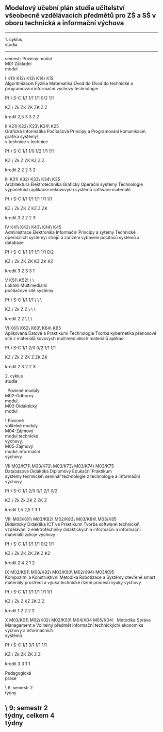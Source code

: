 ## Modelový učební plán studia učitelství všeobecně vzdělávacích předmětů pro ZŠ a SŠ v oboru technická a informační výchova

  -------------------------------------------------------------------------------------------------
  1\. cyklus                                                                      
  studia                                                                          
  ------------- ---------------- ----------------- ------------ ----------------- -----------------
  semestr       Povinný modul                                                     
                M01 Základní                                                      
                modul                                                             

  I             K11\             K12\              K13\         K14\              K15\
                Algoritmizace\   Fyzika            Matematika   Úvod do           Úvod do technické
                a programování                                  informační        výchovy
                                                                technologie       

  Př / S-C      1/1              1/1               1/1          0/2               1/1

  KZ / Zk       ZK               ZK                ZK           Z                 Z

  kredit        2,5              3                 3            2                 2

  II            K21\             K22\              K23\         K24\              K25\
                Grafická         Informatika       Počítačová   Principy a        Programování
                komunikace\                        grafika      systémy\          
                v technice                                      v technice        

  Př / S-C      1/1              1/0               1/2          1/1               1/1

  KZ / Zk       Z                ZK                KZ           Z                 Z

  kredit        2                2                 2            3                 2

  III           K31\             K32\              K33\         K34\              K35\
                Architektura     Elektrotechnika   Grafický     Operační systémy  Technologie
                výpočetních                        aplikační                      nekovových
                systémů                            software                       materiálů

  Př / S-C      1/1              1/1               1/1          1/1               1/1

  KZ / Zk       ZK               Z                 KZ           Z                 ZK

  kredit        3                2                 2            2                 3

  IV            K41\             K42\              K43\         K44\              K45\
                Administrace     Elektronika       Informační   Principy a sytémy Technické
                operačních                         systémy\     strojů a zařízení vybavení počítačů
                systémů                            a databáze                     

  Př / S-C      1/1              1/1               1/1          1/1               0/2

  KZ / Zk       ZK               ZK                KZ           ZK                KZ

  kredit        3                2                 3            3                 1

  V             K51\             K52\              \            \                 \
                Lokální          Multimedialní                                    
                počítačové sítě  systémy                                          

  Př / S-C      1/1              1/1               \            \                 \

  KZ / Zk       Z                Z                 \            \                 \

  kredit        2                2                 \            \                 \

  VI            K61\             K62\              K63\         K64\              K65\
                Aplikovaná       Datové a          Praktikum\   Technologie       Tvorba
                kybernetika      přenosové sítě    z materiálů  kovových          multimedialních
                                                                materiálů         aplikací

  Př / S-C      1/1              2/0               0/2          1/1               1/1

  KZ / Zk       Z                ZK                Z            ZK                ZK

  kredit        2                3                 2            2                 3

  2\. cyklus                                                                      
  studia                                                                          

                Povinné moduly                                                    
                M02-Odborný                                                       
                modul,                                                            
                M03-Didaktický                                                    
                modul                                                             

  \             Povinně                                                           
                volitelné moduly                                                  
                M04-Zájmový                                                       
                modul technické                                                   
                výchovy,                                                          
                M05-Zájmový                                                       
                modul informační                                                  
                výchovy                                                           

  VII           M02/K71\         M03/K72\          M03/K73\     M03/K74\          M03/K75\
                Databázové       Didaktika         Diplomový    Edukační          Praktikum\
                systémy          technické\        seminář      technologie       z technologie
                                 a informační                                     
                                 výchovy                                          

  Př / S-C      1/1              2/0               0/1          2/1               0/2

  KZ / Zk       Zk               ZK                Z            ZK                Z

  kredit        1,5              2,5               1            3                 1

  VIII          M03/K81\         M03/K82\          M02/K83\     M03/K84\          M03/K85\
                Didaktický       Didaktika         ICT ve       Praktikum\        Tvorba
                software\        technické\        vzdělávání   z elektrotechniky didaktických
                a informační     a informační                                     materiálů
                zdroje           výchovy                                          

  Př / S-C      1/1              1/1               1/1          0/2               1/1

  KZ / Zk       ZK               ZK                ZK           Z                 KZ

  kredit        2                4                 2            1                 2

  IX            M02/K91\         M03/K92\          M03/K93\     M02/K94\          M03/K95\
                Kompozitní a     Konstruktivní     Metodika     Robotizace a      Systémy otevřené
                smart materiály  prostředí a výuka technické    řízení procesů    výuky
                                                   výchovy                        

  Př / S-C      1/1              1/1               1/1          1/1               1/1

  KZ / Zk       Z                KZ                ZK           Z                 Z

  kredit        1                2                 2            2                 2

  X             M03/K01\         M02/K02\          M02/K03\     M04/K04 M05/K04\   
                Metodika         Správa            Management a Volitelný předmět 
                informační       technických\      ekonomika                      
                výchovy          a informačních                                   
                                 systémů                                          

  Př / S-C      1/1              3/1               1/1          1/1                

  KZ / Zk       ZK               ZK                Z            Z                  

  kredit        3                3                 1            1                  

  Pedagogická                                                                     
  praxe                                                                           

  \             8\. semestr 2                                                     
                týdny                                                             

  \             9: semestr 2                                                      
                týdny, celkem 4                                                   
                týdny                                                             
  -------------------------------------------------------------------------------------------------

